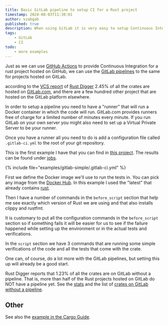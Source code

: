 ```yaml
---
title: Basic GitLab pipeline to setup CI for a Rust project
timestamp: 2024-08-03T11:30:01
author: szabgab
published: true
description: When using GitLab it is very easy to setup Continuous Integration using the GitLab pipelines.
tags:
    - GitLab
    - CI
todo:
    - more examples
---
```


Just as we can use [GitHub Actions](/default-github-workflow-for-rust-on-linux) to provide Continuous Integration for a rust project
hosted on GitHub, we can use the [GitLab pipelines](https://docs.gitlab.com/ee/ci/) to the same for projects hosted on GitLab.

according to the [VCS report](https://rust-digger.code-maven.com/vcs/) of [Rust Digger](https://rust-digger.code-maven.com/) 2.45% of all the
crates are hosted on [GitLab.com](https://gitlab.com/), and there are a few hundred other project that are hosted on the GitLab platform elsewhere.

In order to setup a pipeline you need to have a "runner" that will run a Docker container in which the code will run. GitLab.com provides runners
free of charge for a limited number of minutes every minute. If you run GitLab on your own server you might also need to set up a Virtual Private Server
to be your runner.

Once you have a runner all you need to do is add a configuration file called `.gitlab-ci.yml` to the root of your git repository.

This is the first example I have that you can find in [this project](https://gitlab.com/szabgab/gitlab-pipeline-for-rust/). The results can be found under [jobs](https://gitlab.com/szabgab/gitlab-pipeline-for-rust/-/jobs).


{% include file="examples/gitlab-simple/.gitlab-ci.yml" %}

First we define the Docker image we'll use to run the tests in. You can pick any image from the [Docker Hub](https://hub.docker.com/). In this example I used the "latest"
that already contains [rust](https://hub.docker.com/_/rust).

Then I have a number of commands in the `before_script` section that help me see exactly which version of Rust we are using and that also installs clippy and rustfmt.

It is customary to put all the configuration commands in the `before_script` section so if something fails it will be easier for us to see if the failure happened
while setting up the environment or in the actual tests and verifications.

In the `script` section we have 3 commands that are running some simple verifications of the code and all the tests that come with the crate.

One can, of course, do a lot more with the GitLab pipelines, but setting this up will already be a good start.

Rust Digger reports that 1.23% of all the crates are on GitLab without a pipeline. That is, more than half of the Rust projects hosted on GitLab do NOT have a pipeline yet.
See the [stats](https://rust-digger.code-maven.com/stats) and the list of [crates on GitLab without a pipeline](https://rust-digger.code-maven.com/gitlab-but-no-ci).


## Other

See also the [example in the Cargo Guide](https://doc.rust-lang.org/cargo/guide/continuous-integration.html#gitlab-ci).
